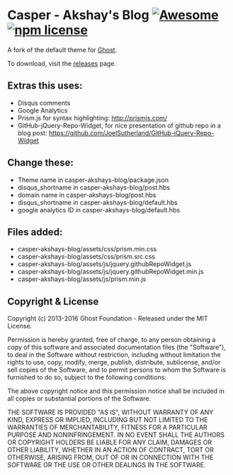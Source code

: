 # Casper - Akshay's Blog [![Awesome](https://cdn.rawgit.com/sindresorhus/awesome/d7305f38d29fed78fa85652e3a63e154dd8e8829/media/badge.svg)](http://akshaychaudhary.io) [![npm license](https://img.shields.io/npm/l/awesome-badges.svg)](https://opensource.org/licenses/MIT)

A fork of the default theme for [Ghost](http://github.com/tryghost/ghost/).

To download, visit the [releases](https://github.com/TryGhost/Casper/releases) page.

## Extras this uses:

- Disqus comments
- Google Analytics
- Prism.js for syntax highlighting: http://prismjs.com/
- GitHub-jQuery-Repo-Widget, for nice presentation of github repo in a blog post: https://github.com/JoelSutherland/GitHub-jQuery-Repo-Widget

## Change these:

- Theme name in casper-akshays-blog/package.json
- disqus_shortname in casper-akshays-blog/post.hbs
- domain name in casper-akshays-blog/post.hbs
- disqus_shortname in casper-akshays-blog/default.hbs
- google analytics ID in casper-akshays-blog/default.hbs

## Files added:

- casper-akshays-blog/assets/css/prism.min.css
- casper-akshays-blog/assets/css/prism.src.css
- casper-akshays-blog/assets/js/jquery.githubRepoWidget.js
- casper-akshays-blog/assets/js/jquery.githubRepoWidget.min.js
- casper-akshays-blog/assets/js/prism.min.js

## Copyright & License

Copyright (c) 2013-2016 Ghost Foundation - Released under the MIT License.

Permission is hereby granted, free of charge, to any person obtaining a copy of this software and associated documentation files (the "Software"), to deal in the Software without restriction, including without limitation the rights to use, copy, modify, merge, publish, distribute, sublicense, and/or sell copies of the Software, and to permit persons to whom the Software is furnished to do so, subject to the following conditions:

The above copyright notice and this permission notice shall be included in all copies or substantial portions of the Software.

THE SOFTWARE IS PROVIDED "AS IS", WITHOUT WARRANTY OF ANY KIND, EXPRESS OR IMPLIED, INCLUDING BUT NOT LIMITED TO THE WARRANTIES OF MERCHANTABILITY, FITNESS FOR A PARTICULAR PURPOSE AND
NONINFRINGEMENT. IN NO EVENT SHALL THE AUTHORS OR COPYRIGHT HOLDERS BE LIABLE FOR ANY CLAIM, DAMAGES OR OTHER LIABILITY, WHETHER IN AN ACTION OF CONTRACT, TORT OR OTHERWISE, ARISING FROM, OUT OF OR IN CONNECTION WITH THE SOFTWARE OR THE USE OR OTHER DEALINGS IN THE SOFTWARE.
